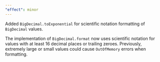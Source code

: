 ```yaml
---
"effect": minor
---
```


Added `BigDecimal.toExponential` for scientific notation formatting of `BigDecimal` values.

The implementation of `BigDecimal.format` now uses scientific notation for values with
at least 16 decimal places or trailing zeroes. Previously, extremely large or small values
could cause `OutOfMemory` errors when formatting.
